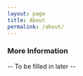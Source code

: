 ```yaml
---
layout: page
title: About
permalink: /about/
---
```


### More Information

-- To be filled in later --